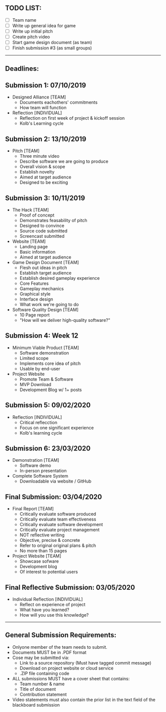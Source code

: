 ## TODO LIST:

- [ ] Team name
- [ ] Write up general idea for game
- [ ] Write up initial pitch
- [ ] Create pitch video
- [ ] Start game design document (as team)
- [ ] Finish submission #3 (as small groups)

---

## Deadlines:

## Submission 1: 07/10/2019

* Designed Alliance [TEAM]
    * Documents eachothers' commitments
    * How team will function
* Reflection [INDIVIDUAL]
    * Reflection on first week of project & kickoff session
    * Kolb's Learning cycle

 ## Submission 2: 13/10/2019

 * Pitch [TEAM] 
    * Three minute video
    * Describe software we are going to produce
    * Overall vision & scope
    * Establish novelty
    * Aimed at target audience
    * Designed to be exciting

## Submission 3: 10/11/2019

* The Hack [TEAM]
    * Proof of concept
    * Demonstrates feasability of pitch
    * Designed to convince
    * Source code submitted
    * Screencast submitted
* Website [TEAM]
    * Landing page
    * Basic information
    * Aimed at target audience
* Game Design Document [TEAM]
    * Flesh out ideas in pitch
    * Establish target audience
    * Establish desired gameplay experience
    * Core Features
    * Gameplay mechanics
    * Graphical style
    * Interface design
    * What work we're going to do
* Software Quality Design [TEAM]
    * 10 Page report
    * "How will we deliver high-quality software?"

## Submission 4: Week 12

* Minimum Viable Product [TEAM]
    * Software demonstration
    * Limited scope
    * Implements core idea of pitch
    * Usable by end-user
* Project Website
    * Promote Team & Software
    * MVP Download
    * Development Blog w/ 1+ posts

## Submission 5: 09/02/2020

* Reflection [INDIVIDUAL]
    * Critical reflecction
    * Focus on one significant experience
    * Kolb's learning cycle

## Submission 6: 23/03/2020

* Demonstration [TEAM]
    * Software demo
    * In-person presentation
* Complete Software System
    * Downloadable via website / GitHub

## Final Submission: 03/04/2020

* Final Report [TEAM]
    * Critically evaluate software produced
    * Critically evaluate team effectiveness
    * Critically evaluate software development
    * Critically evaluate project management
    * NOT reflective writing
    * Objective, precise & concrete
    * Refer to original original plans & pitch
    * No more than 15 pages
* Project Website [TEAM]
    * Showcase sofware
    * Development blog
    * Of interest to potential users

## Final Reflective Submission: 03/05/2020

* Individual Reflection [INDIVIDUAL]
    * Reflect on experience of project
    * What have you learned?
    * How will you use this knowledge?

---

## General Submission Requirements:

* Onlyone member of the team needs to submit.
* Documents MUST be in .PDF format
* Cose may be submitted via:
    * Link to a source repository (Must have tagged commit message)
    * Download on project website or cloud service
    * .ZIP file containing code
* ALL submissions MUST have a cover sheet that contains:
    * Team number & name
    * Title of document
    * Contribution statement
* Video statements must also contain the prior list in the text field of the blackboard submission